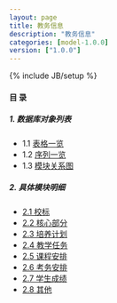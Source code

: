 ```yaml
---
layout: page
title: 教务信息 
description: "教务信息"
categories: [model-1.0.0]
version: ["1.0.0"]
---
```

{% include JB/setup %}

#### 目 录

##### 1. 数据库对象列表
  * 1.1 [表格一览](tables.html)
  * 1.2 [序列一览](sequences.html)
  * 1.3 [模块关系图](images.html)

##### 2. 具体模块明细
* [2.1 校标](xb.html)
* [2.2 核心部分](core.html)
* [2.3 培养计划](plan.html)
* [2.4 教学任务](lesson.html)
* [2.5 课程安排](schedule.html)
* [2.6 考务安排](exam.html)
* [2.7 学生成绩](exam.html)
* [2.8 其他](misc.html)

